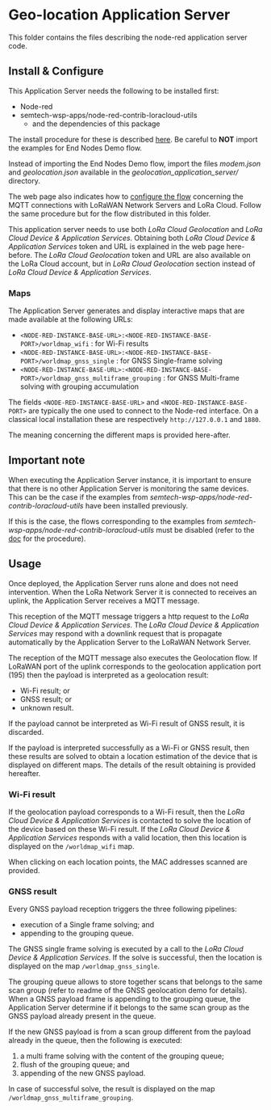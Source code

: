 # Geo-location Application Server

This folder contains the files describing the node-red application server code.

## Install & Configure

This Application Server needs the following to be installed first:

- Node-red
- semtech-wsp-apps/node-red-contrib-loracloud-utils
  - and the dependencies of this package

The install procedure for these is described [here](https://lora-developers.semtech.com/build/software/lora-basics/lora-basics-for-end-nodes/developer-walk-through/?url=application_server.html#setup). Be careful to **NOT** import the examples for End Nodes Demo flow.

Instead of importing the End Nodes Demo flow, import the files *modem.json* and *geolocation.json* available in the *geolocation_application_server/* directory.

The web page also indicates how to [configure the flow](https://lora-developers.semtech.com/build/software/lora-basics/lora-basics-for-end-nodes/developer-walk-through/?url=application_server.html#configure-the-flow) concerning the MQTT connections with LoRaWAN Network Servers and LoRa Cloud.
Follow the same procedure but for the flow distributed in this folder.

This application server needs to use both *LoRa Cloud Geolocation* and *LoRa Cloud Device & Application Services*.
Obtaining both *LoRa Cloud Device & Application Services* token and URL is explained in the web page here-before.
The *LoRa Cloud Geolocation* token and URL are also available on the LoRa Cloud account, but in *LoRa Cloud Geolocation* section instead of *LoRa Cloud Device & Application Services*.

### Maps

The Application Server generates and display interactive maps that are made available at the following URLs:

- `<NODE-RED-INSTANCE-BASE-URL>:<NODE-RED-INSTANCE-BASE-PORT>/worldmap_wifi` : for Wi-Fi results
- `<NODE-RED-INSTANCE-BASE-URL>:<NODE-RED-INSTANCE-BASE-PORT>/worldmap_gnss_single` : for GNSS Single-frame solving
- `<NODE-RED-INSTANCE-BASE-URL>:<NODE-RED-INSTANCE-BASE-PORT>/worldmap_gnss_multiframe_grouping` : for GNSS Multi-frame solving with grouping accumulation

The fields `<NODE-RED-INSTANCE-BASE-URL>` and `<NODE-RED-INSTANCE-BASE-PORT>` are typically the one used to connect to the Node-red interface. On a classical local installation these are respectively `http://127.0.0.1` and `1880`.

The meaning concerning the different maps is provided here-after.

## Important note

When executing the Application Server instance, it is important to ensure that there is no other Application Server is monitoring the same devices. This can be the case if the examples from *semtech-wsp-apps/node-red-contrib-loracloud-utils* have been installed previously.

If this is the case, the flows corresponding to the examples from *semtech-wsp-apps/node-red-contrib-loracloud-utils* must be disabled (refer to the [doc](https://nodered.org/docs/user-guide/editor/workspace/flows#enabling-or-disabling-a-flow) for the procedure).

## Usage

Once deployed, the Application Server runs alone and does not need intervention. When the LoRa Network Server it is connected to receives an uplink, the Application Server receives a MQTT message.

This reception of the MQTT message triggers a http request to the *LoRa Cloud Device & Application Services*. The *LoRa Cloud Device & Application Services* may respond with a downlink request that is propagate automatically by the Application Server to the LoRaWAN Network Server.

The reception of the MQTT message also executes the Geolocation flow. If LoRaWAN port of the uplink corresponds to the geolocation application port (195) then the payload is interpreted as a geolocation result:

- Wi-Fi result; or
- GNSS result; or
- unknown result.

If the payload cannot be interpreted as Wi-Fi result of GNSS result, it is discarded.

If the payload is interpreted successfully as a Wi-Fi or GNSS result, then these results are solved to obtain a location estimation of the device that is displayed on different maps. The details of the result obtaining is provided hereafter.

### Wi-Fi result

If the geolocation payload corresponds to a Wi-Fi result, then the *LoRa Cloud Device & Application Services* is contacted to solve the location of the device based on these Wi-Fi result. If the *LoRa Cloud Device & Application Services* responds with a valid location, then this location is displayed on the `/worldmap_wifi` map.

When clicking on each location points, the MAC addresses scanned are provided.

### GNSS result

Every GNSS payload reception triggers the three following pipelines:

- execution of a Single frame solving; and
- appending to the grouping queue.

The GNSS single frame solving is executed by a call to the *LoRa Cloud Device & Application Services*. If the solve is successful, then the location is displayed on the map `/worldmap_gnss_single`.

The grouping queue allows to store together scans that belongs to the same scan group (refer to readme of the GNSS geolocation demo for details). When a GNSS payload frame is appending to the grouping queue, the Application Server determine if it belongs to the same scan group as the GNSS payload already present in the queue.

If the new GNSS payload is from a scan group different from the payload already in the queue, then the following is executed:

1. a multi frame solving with the content of the grouping queue;
1. flush of the grouping queue; and
1. appending of the new GNSS payload.

In case of successful solve, the result is displayed on the map `/worldmap_gnss_multiframe_grouping`.
